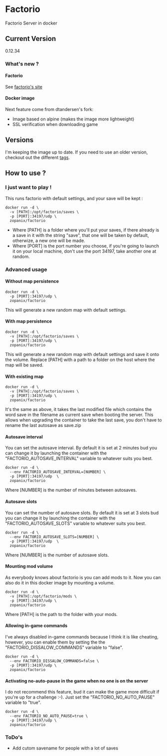 Factorio
===== 
Factorio Server in docker

Current Version
-----
0.12.34
### What's new ?
#### Factorio
See [factorio's site](http://www.factorio.com)
#### Docker image
Next feature come from dtandersen's fork:
* Image based on alpine (makes the image more lightweight)
* SSL verification when downloading game

Versions
-----
I'm keeping the image up to date. If you need to use an older version, checkout out the different [tags](https://hub.docker.com/r/zopanix/factorio/tags/).

How to use ?
-----
### I just want to play !
This runs factorio with default settings, and your save will be kept :
```
docker run -d \
  -v [PATH]:/opt/factorio/saves \
  -p [PORT]:34197/udp \
  zopanix/factorio
```
* Where [PATH] is a folder where you'll put your saves, if there already is a save in it with the string "save", that one will be taken by default, otherwize, a new one will be made.
* Where [PORT] is the port number you choose, if you're going to launch it on your local machine, don't use the port 34197, take another one at random.

### Advanced usage
#### Without map persistence
```
docker run -d \
  -p [PORT]:34197/udp \
  zopanix/factorio
```
This will generate a new random map with default settings.
#### With map persistence
```
docker run -d \
  -v [PATH]:/opt/factorio/saves \
  -p [PORT]:34197/udp \
  zopanix/factorio
```
This will generate a new random map with default settings and save it onto the volume.
Replace [PATH] with a path to a folder on the host where the map will be saved.
#### With existing map
```
docker run -d \
  -v [PATH]:/opt/factorio/saves \
  -p [PORT]:34197/udp \
  zopanix/factorio
```
It's the same as above, it takes the last modified file which contains the word save in the filename as current save when booting the server. This allows when upgrading the container to take the last save, you don't have to rename the last autosave as save.zip
#### Autosave interval
You can set the autosave interval. By default it is set at 2 minutes bud you can change it by launching the container with the "FACTORIO_AUTOSAVE_INTERVAL" variable to whatever suits you best.
```
docker run -d \
  --env FACTORIO_AUTOSAVE_INTERVAL=[NUMBER] \
  -p [PORT]:34197/udp  \
  zopanix/factorio
```
Where [NUMBER] is the number of minutes between autosaves. 
#### Autosave slots
You can set the number of autosave slots. By default it is set at 3 slots bud you can change it by launching the container with the "FACTORIO_AUTOSAVE_SLOTS" variable to whatever suits you best.
```
docker run -d \
  --env FACTORIO_AUTOSAVE_SLOTS=[NUMBER] \
  -p [PORT]:34197/udp  \
  zopanix/factorio
```
Where [NUMBER] is the number of autosave slots.  
#### Mounting mod volume
As everybody knows about factorio is you can add mods to it. Now you can also do it in this docker image by mounting a volume.
```
docker run -d \
  -v [PATH]:/opt/factorio/mods \
  -p [PORT]:34197/udp \
  zopanix/factorio
```
Where [PATH] is the path to the folder with your mods.
#### Allowing in-game commands
I've always disabled in-game commands because I think it is like cheating, however, you can enable them by setting the the "FACTORIO_DISSALOW_COMMANDS" variable to "false".
```
docker run -d \
  --env FACTORIO_DISSALOW_COMMANDS=false \
  -p [PORT]:34197/udp \
  zopanix/factorio
```
#### Activating no-auto-pause in the game when no one is on the server
I do not recommend this feature, bud it can make the game more difficult if you're up for a challenge :-). Just set the "FACTORIO_NO_AUTO_PAUSE" variable to "true".
```
docker run -d \
  --env FACTORIO_NO_AUTO_PAUSE=true \
  -p [PORT]:34197/udp \
  zopanix/factorio
```
### ToDo's
* Add cutom savename for people with a lot of saves
